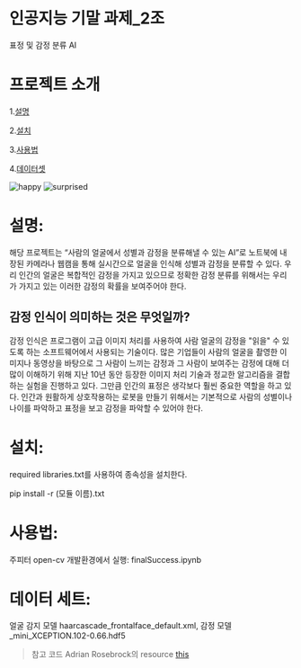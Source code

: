 # 인공지능 기말 과제_2조
표정 및 감정 분류 AI

# 프로젝트 소개
1.[설명](#p1)

2.[설치](#p2)

3.[사용법](#p3)

4.[데이터셋](#p4)

![happy](https://user-images.githubusercontent.com/96713929/173236620-2ed47079-dbc6-4c58-b9a8-a8da58473cf9.png)
![surprised](https://user-images.githubusercontent.com/96713929/173236654-bfdcd666-5484-4c91-8cd2-4ea0be080dcf.png)

<a id="p1"></a> 
# 설명:
 해당 프로젝트는 “사람의 얼굴에서 성별과 감정을 분류해낼 수 있는 AI”로 노트북에 내장된 카메라나 웹캠을 통해 실시간으로 얼굴을 인식해 성별과 감정을 분류할 수 있다.
 우리 인간의 얼굴은 복합적인 감정을 가지고 있으므로 정확한 감정 분류를 위해서는 우리가 가지고 있는 이러한 감정의 확률을 보여주어야 한다.

 ## 감정 인식이 의미하는 것은 무엇일까?

 감정 인식은 프로그램이 고급 이미지 처리를 사용하여 사람 얼굴의 감정을 "읽을" 수 있도록 하는 소프트웨어에서 사용되는 기술이다. 많은 기업들이 사람의 얼굴을 촬영한 이미지나 동영상을 바탕으로 그 사람이 느끼는 감정과 그 사람이 보여주는 감정에 대해 더 많이 이해하기 위해 지난 10년 동안 등장한 이미지 처리 기술과 정교한 알고리즘을 결합하는 실험을 진행하고 있다. 그만큼 인간의 표정은 생각보다 훨씬 중요한  역할을 하고 있다.
 인간과 원활하게 상호작용하는 로봇을 만들기 위해서는 기본적으로 사람의 성별이나 나이를 파악하고 표정을 보고 감정을 파악할 수 있어야 한다. 

<a id="p2"></a> 
# 설치:
required libraries.txt를 사용하여 종속성을 설치한다.

pip install -r (모듈 이름).txt

<a id="p3"></a> 
# 사용법:
주피터 open-cv 개발환경에서 실행: finalSuccess.ipynb

<a id="p4"></a> 
# 데이터 세트:
얼굴 감지 모델 haarcascade_frontalface_default.xml,
감정 모델 _mini_XCEPTION.102-0.66.hdf5

> 참고 코드
Adrian Rosebrock의 resource
[this](https://www.kaggle.com/c/3364/download-all)
